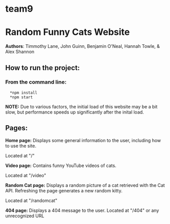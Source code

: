# team9

# Random Funny Cats Website
**Authors**: Timmothy Lane, John Guinn, Benjamin O'Neal, Hannah Towle, & Alex Shannon

## How to run the project:
###  From the command line:
      *npm install
      *npm start
 **NOTE:** Due to various factors, the initial load of this website may be a bit slow, but performance speeds up significantly after the inital load.
      
## Pages:
  **Home page:** Displays some general information to the user, including how to use the site.
  
  Located at "/"
                  
  **Video page:** Contains funny YouTube videos of cats.
                  
  Located at "/video"
                  
  **Random Cat page:**  Displays a random picture of a cat retrieved with the Cat API. 
                        Refreshing the page generates a new random kitty.
                        
  Located at "/randomcat"
                        
  **404 page:** Displays a 404 message to the user.
                Located at "/404" or any unrecognized URL


